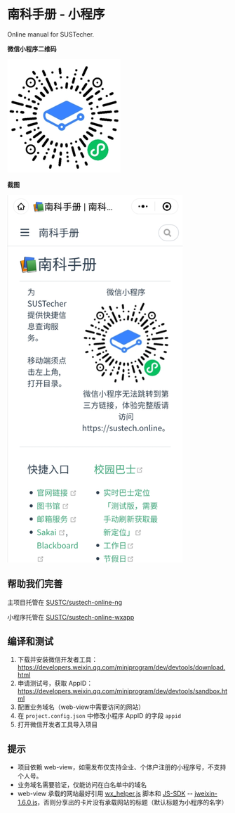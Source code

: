 # 南科手册 - 小程序

Online manual for SUSTecher.

**微信小程序二维码**

![qrcode](./qr-code.jpg)

**截图**

<img src="Screenshot.jpg" width="400px" />

## 帮助我们完善

主项目托管在 [SUSTC/sustech-online-ng](https://github.com/sustc/sustech-online-ng)

小程序托管在 [SUSTC/sustech-online-wxapp](https://github.com/SUSTC/sustech-online-wxapp)

## 编译和测试
1. 下载并安装微信开发者工具：https://developers.weixin.qq.com/miniprogram/dev/devtools/download.html
2. 申请测试号，获取 AppID：https://developers.weixin.qq.com/miniprogram/dev/devtools/sandbox.html
3. 配置业务域名（web-view中需要访问的网站）
4. 在 `project.config.json` 中修改小程序 AppID 的字段 `appid`
5. 打开微信开发者工具导入项目

## 提示
* 项目依赖 web-view，如需发布仅支持企业、个体户注册的小程序号，不支持个人号。
* 业务域名需要验证，仅能访问在白名单中的域名
* web-view 承载的网站最好引用 [wx_helper.js](https://github.com/SUSTC/sustech-online-ng/blob/master/docs/.vuepress/public/wx_helper.js) 脚本和 [JS-SDK](https://developers.weixin.qq.com/doc/offiaccount/OA_Web_Apps/JS-SDK.html) -- [jweixin-1.6.0.js](http://res.wx.qq.com/open/js/jweixin-1.6.0.js)，否则分享出的卡片没有承载网站的标题（默认标题为小程序的名字）
